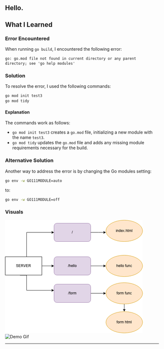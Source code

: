 Hello.
---

## What I Learned

### Error Encountered

When running `go build`, I encountered the following error:
```
go: go.mod file not found in current directory or any parent directory; see 'go help modules'
```

### Solution

To resolve the error, I used the following commands:
```sh
go mod init test3
go mod tidy
```

#### Explanation

The commands work as follows:
- `go mod init test3` creates a `go.mod` file, initializing a new module with the name `test3`.
- `go mod tidy` updates the `go.mod` file and adds any missing module requirements necessary for the build.

### Alternative Solution

Another way to address the error is by changing the Go modules setting:
```sh
go env -w GO111MODULE=auto
```
to:
```sh
go env -w GO111MODULE=off
```

### Visuals

![Web Server Architecture](https://raw.githubusercontent.com/KamoEllen/Go-Server/main/WebServerArchitecture.drawio.png)
![Demo Gif](https://raw.githubusercontent.com/KamoEllen/Go-Server/main/Web-Server.gif)


---
